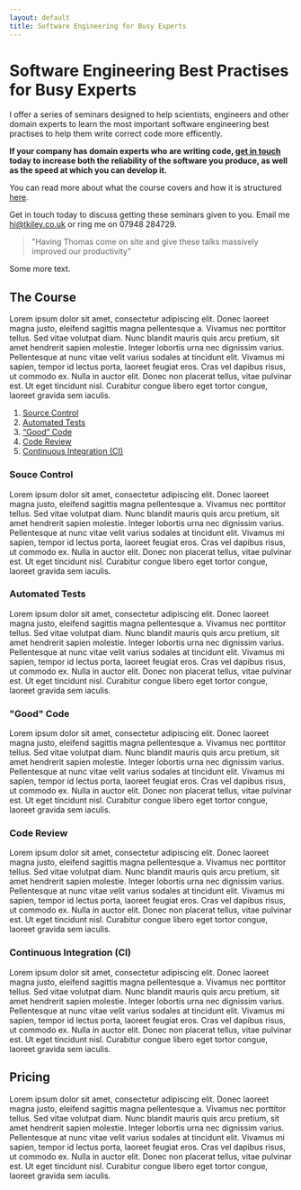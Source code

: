 ```yaml
---
layout: default
title: Software Engineering for Busy Experts
---
```

# Software Engineering Best Practises for Busy Experts

I offer a series of seminars designed to help scientists, engineers and other domain experts to learn the most important software engineering best practises to help them write correct code more efficently.

**If your company has domain experts who are writing code, [get in touch](mailto:hi@tkiley.co.uk) today to increase both the reliability of the software you produce, as well as the speed at which you can develop it.**

You can read more about what the course covers and how it is structured [here](course.html).

Get in touch today to discuss getting these seminars given to you. Email me [hi@tkiley.co.uk](mailto:hi@tkiley.co.uk) or ring me on 07948 284729.

> "Having Thomas come on site and give these talks massively improved our productivity"

Some more text.

## The Course

Lorem ipsum dolor sit amet, consectetur adipiscing elit. Donec laoreet magna justo, eleifend sagittis magna pellentesque a. Vivamus nec porttitor tellus. Sed vitae volutpat diam. Nunc blandit mauris quis arcu pretium, sit amet hendrerit sapien molestie. Integer lobortis urna nec dignissim varius. Pellentesque at nunc vitae velit varius sodales at tincidunt elit. Vivamus mi sapien, tempor id lectus porta, laoreet feugiat eros. Cras vel dapibus risus, ut commodo ex. Nulla in auctor elit. Donec non placerat tellus, vitae pulvinar est. Ut eget tincidunt nisl. Curabitur congue libero eget tortor congue, laoreet gravida sem iaculis.

 1. [Source Control](#source-control)
 2. [Automated Tests](#automated-tests)
 3. [“Good” Code](#good-code)
 4. [Code Review](#code-review)
 5. [Continuous Integration (CI)](#continuous-integration-ci)


### Souce Control

Lorem ipsum dolor sit amet, consectetur adipiscing elit. Donec laoreet magna justo, eleifend sagittis magna pellentesque a. Vivamus nec porttitor tellus. Sed vitae volutpat diam. Nunc blandit mauris quis arcu pretium, sit amet hendrerit sapien molestie. Integer lobortis urna nec dignissim varius. Pellentesque at nunc vitae velit varius sodales at tincidunt elit. Vivamus mi sapien, tempor id lectus porta, laoreet feugiat eros. Cras vel dapibus risus, ut commodo ex. Nulla in auctor elit. Donec non placerat tellus, vitae pulvinar est. Ut eget tincidunt nisl. Curabitur congue libero eget tortor congue, laoreet gravida sem iaculis.

### Automated Tests

Lorem ipsum dolor sit amet, consectetur adipiscing elit. Donec laoreet magna justo, eleifend sagittis magna pellentesque a. Vivamus nec porttitor tellus. Sed vitae volutpat diam. Nunc blandit mauris quis arcu pretium, sit amet hendrerit sapien molestie. Integer lobortis urna nec dignissim varius. Pellentesque at nunc vitae velit varius sodales at tincidunt elit. Vivamus mi sapien, tempor id lectus porta, laoreet feugiat eros. Cras vel dapibus risus, ut commodo ex. Nulla in auctor elit. Donec non placerat tellus, vitae pulvinar est. Ut eget tincidunt nisl. Curabitur congue libero eget tortor congue, laoreet gravida sem iaculis.

### "Good" Code

Lorem ipsum dolor sit amet, consectetur adipiscing elit. Donec laoreet magna justo, eleifend sagittis magna pellentesque a. Vivamus nec porttitor tellus. Sed vitae volutpat diam. Nunc blandit mauris quis arcu pretium, sit amet hendrerit sapien molestie. Integer lobortis urna nec dignissim varius. Pellentesque at nunc vitae velit varius sodales at tincidunt elit. Vivamus mi sapien, tempor id lectus porta, laoreet feugiat eros. Cras vel dapibus risus, ut commodo ex. Nulla in auctor elit. Donec non placerat tellus, vitae pulvinar est. Ut eget tincidunt nisl. Curabitur congue libero eget tortor congue, laoreet gravida sem iaculis.

### Code Review

Lorem ipsum dolor sit amet, consectetur adipiscing elit. Donec laoreet magna justo, eleifend sagittis magna pellentesque a. Vivamus nec porttitor tellus. Sed vitae volutpat diam. Nunc blandit mauris quis arcu pretium, sit amet hendrerit sapien molestie. Integer lobortis urna nec dignissim varius. Pellentesque at nunc vitae velit varius sodales at tincidunt elit. Vivamus mi sapien, tempor id lectus porta, laoreet feugiat eros. Cras vel dapibus risus, ut commodo ex. Nulla in auctor elit. Donec non placerat tellus, vitae pulvinar est. Ut eget tincidunt nisl. Curabitur congue libero eget tortor congue, laoreet gravida sem iaculis.

### Continuous Integration (CI)

Lorem ipsum dolor sit amet, consectetur adipiscing elit. Donec laoreet magna justo, eleifend sagittis magna pellentesque a. Vivamus nec porttitor tellus. Sed vitae volutpat diam. Nunc blandit mauris quis arcu pretium, sit amet hendrerit sapien molestie. Integer lobortis urna nec dignissim varius. Pellentesque at nunc vitae velit varius sodales at tincidunt elit. Vivamus mi sapien, tempor id lectus porta, laoreet feugiat eros. Cras vel dapibus risus, ut commodo ex. Nulla in auctor elit. Donec non placerat tellus, vitae pulvinar est. Ut eget tincidunt nisl. Curabitur congue libero eget tortor congue, laoreet gravida sem iaculis.

## Pricing

Lorem ipsum dolor sit amet, consectetur adipiscing elit. Donec laoreet magna justo, eleifend sagittis magna pellentesque a. Vivamus nec porttitor tellus. Sed vitae volutpat diam. Nunc blandit mauris quis arcu pretium, sit amet hendrerit sapien molestie. Integer lobortis urna nec dignissim varius. Pellentesque at nunc vitae velit varius sodales at tincidunt elit. Vivamus mi sapien, tempor id lectus porta, laoreet feugiat eros. Cras vel dapibus risus, ut commodo ex. Nulla in auctor elit. Donec non placerat tellus, vitae pulvinar est. Ut eget tincidunt nisl. Curabitur congue libero eget tortor congue, laoreet gravida sem iaculis.